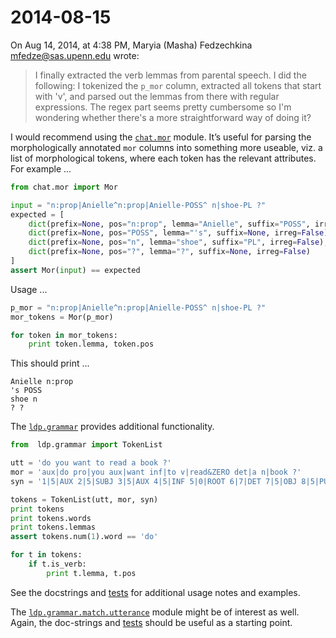 # 2014-08-15 

On Aug 14, 2014, at 4:38 PM, Maryia (Masha) Fedzechkina <mfedze@sas.upenn.edu> wrote:

> I finally extracted the verb lemmas from parental speech. I did the following: I tokenized the `p_mor` column, extracted all tokens that start with 'v', and parsed out the lemmas from there with regular expressions. The regex part seems pretty cumbersome so I'm wondering whether there's a more straightforward way of doing it?  

I would recommend using the [`chat.mor`](https://github.com/joyrexus/ldp/blob/master/code/lib/python/chat/mor.py) module. It’s useful for parsing the morphologically annotated `mor` columns into something more useable, viz. a list of morphological tokens, where each token has the relevant attributes.  For example ...

```python
from chat.mor import Mor

input = "n:prop|Anielle^n:prop|Anielle-POSS^ n|shoe-PL ?"
expected = [
    dict(prefix=None, pos="n:prop", lemma="Anielle", suffix="POSS", irreg=False),
    dict(prefix=None, pos="POSS", lemma="'s", suffix=None, irreg=False),
    dict(prefix=None, pos="n", lemma="shoe", suffix="PL", irreg=False),
    dict(prefix=None, pos="?", lemma="?", suffix=None, irreg=False)
]
assert Mor(input) == expected
```

Usage ...

```python
p_mor = "n:prop|Anielle^n:prop|Anielle-POSS^ n|shoe-PL ?"
mor_tokens = Mor(p_mor)

for token in mor_tokens:
    print token.lemma, token.pos
```

This should print ...

```
Anielle n:prop
's POSS
shoe n
? ?
```

The [`ldp.grammar`](https://github.com/joyrexus/ldp/blob/master/code/lib/python/ldp/grammar/main.py) provides additional functionality.  

```python
from  ldp.grammar import TokenList

utt = 'do you want to read a book ?'
mor = 'aux|do pro|you aux|want inf|to v|read&ZERO det|a n|book ?'
syn = '1|5|AUX 2|5|SUBJ 3|5|AUX 4|5|INF 5|0|ROOT 6|7|DET 7|5|OBJ 8|5|PUNCT' 

tokens = TokenList(utt, mor, syn)
print tokens
print tokens.words
print tokens.lemmas
assert tokens.num(1).word == 'do'

for t in tokens: 
    if t.is_verb: 
        print t.lemma, t.pos
```

See the docstrings and [tests](https://github.com/joyrexus/ldp/blob/master/code/lib/python/ldp/grammar/tests/main_test.py) for additional usage notes and examples.

The [`ldp.grammar.match.utterance`](https://github.com/joyrexus/ldp/blob/master/code/lib/python/ldp/grammar/match/utterance.py) module might be of interest as well.  Again, the doc-strings and [tests](https://github.com/joyrexus/ldp/tree/master/code/lib/python/ldp/grammar/match/tests) should be useful as a starting point. 
